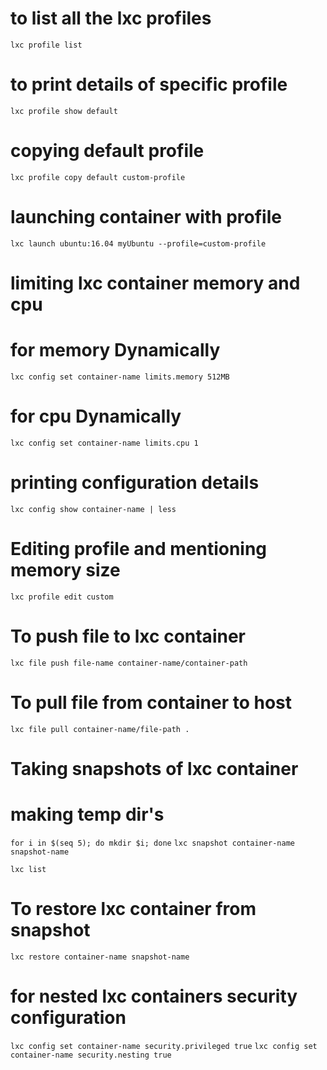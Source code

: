 # to list all the lxc profiles
`lxc profile list`

# to print details of specific profile
`lxc profile show default`

# copying default profile
`lxc profile copy default custom-profile`

# launching container with profile
`lxc launch ubuntu:16.04 myUbuntu --profile=custom-profile`

# limiting lxc container memory and cpu
# for memory Dynamically
`lxc config set container-name limits.memory 512MB`

# for cpu Dynamically
`lxc config set container-name limits.cpu 1`

# printing configuration details
`lxc config show container-name | less`

# Editing profile and mentioning memory size
`lxc profile edit custom`

# To push file to lxc container
`lxc file push file-name container-name/container-path`

# To pull file from container to host
`lxc file pull container-name/file-path .`

# Taking snapshots of lxc container
# making temp dir's
`for i in $(seq 5); do mkdir $i; done`
`lxc snapshot container-name snapshot-name`

`lxc list`

# To restore lxc container from snapshot
`lxc restore container-name snapshot-name`

# for nested lxc containers security configuration
`lxc config set container-name security.privileged true`
`lxc config set container-name security.nesting true`

